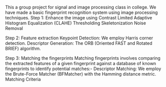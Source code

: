 This a group project for signal and image processing class in college. 
We have made a basic fingerprint recognition system using image processing techniques.
Step 1:
Enhance the image using 
Contrast Limited Adaptive Histogram Equalization (CLAHE)
Thresholding
Skeletonization
Noise Removal

Step 2:
Feature extraction
Keypoint Detection: We employ Harris corner detection.
Descriptor Generation: The ORB (Oriented FAST and Rotated BRIEF) algorithm.

Step 3:
Matching the fingerprints
Matching fingerprints involves comparing the extracted features of a given fingerprint against a database of known fingerprints to identify potential matches:-
Descriptor Matching: We employ the Brute-Force Matcher (BFMatcher) with the Hamming distance metric.
Matching Criteria


